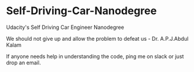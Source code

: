 # Self-Driving-Car-Nanodegree
Udacity's Self Driving Car Engineer Nanodegree

We should not give up and allow the problem to defeat us - Dr. A.P.J.Abdul Kalam

If anyone needs help in understanding the code, ping me on slack or just drop an email.

